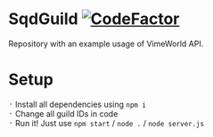 # SqdGuild [![CodeFactor](https://www.codefactor.io/repository/github/mrsasha45op/sqdguild/badge?style=for-the-badge)](https://www.codefactor.io/repository/github/mrsasha45op/sqdguild)
Repository with an example usage of VimeWorld API.
# Setup
᛫ Install all dependencies using `npm i`<br>
᛫ Change all guild IDs in code<br>
᛫ Run it! Just use `npm start` / `node .` / `node server.js`<br>
